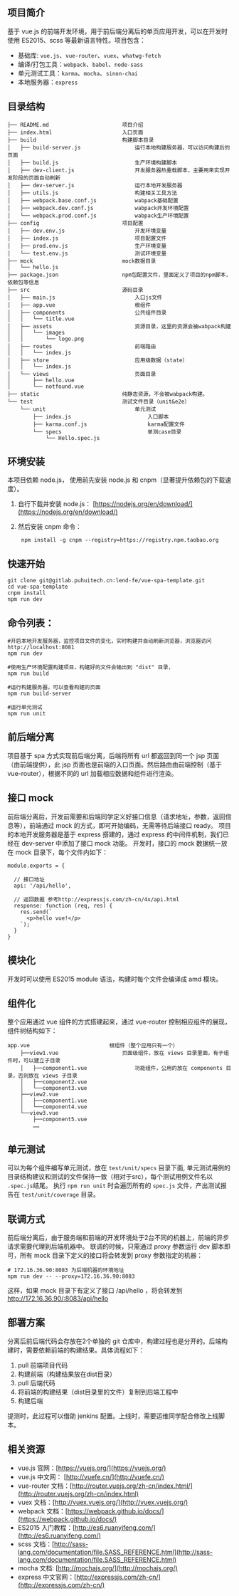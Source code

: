 ## 项目简介

基于 vue.js 的前端开发环境，用于前后端分离后的单页应用开发，可以在开发时使用 ES2015、scss 等最新语言特性。项目包含：

- 基础库: `vue.js`、`vue-router`、`vuex`、`whatwg-fetch`
- 编译/打包工具：`webpack`、`babel`、`node-sass`
- 单元测试工具：`karma`、`mocha`、`sinon-chai`
- 本地服务器：`express`

## 目录结构

    ├── README.md                       项目介绍
    ├── index.html                      入口页面
    ├── build                           构建脚本目录
    │   ├── build-server.js                 运行本地构建服务器，可以访问构建后的页面
    │   ├── build.js                        生产环境构建脚本
    │   ├── dev-client.js                   开发服务器热重载脚本，主要用来实现开发阶段的页面自动刷新
    │   ├── dev-server.js                   运行本地开发服务器
    │   ├── utils.js                        构建相关工具方法
    │   ├── webpack.base.conf.js            wabpack基础配置
    │   ├── webpack.dev.conf.js             wabpack开发环境配置
    │   └── webpack.prod.conf.js            wabpack生产环境配置
    ├── config                          项目配置
    │   ├── dev.env.js                      开发环境变量
    │   ├── index.js                        项目配置文件
    │   ├── prod.env.js                     生产环境变量
    │   └── test.env.js                     测试环境变量
    ├── mock                            mock数据目录
    │   └── hello.js
    ├── package.json                    npm包配置文件，里面定义了项目的npm脚本，依赖包等信息
    ├── src                             源码目录    
    │   ├── main.js                         入口js文件
    │   ├── app.vue                         根组件
    │   ├── components                      公共组件目录
    │   │   └── title.vue
    │   ├── assets                          资源目录，这里的资源会被wabpack构建
    │   │   └── images
    │   │       └── logo.png
    │   ├── routes                          前端路由
    │   │   └── index.js
    │   ├── store                           应用级数据（state）
    │   │   └── index.js
    │   └── views                           页面目录
    │       ├── hello.vue
    │       └── notfound.vue
    ├── static                          纯静态资源，不会被wabpack构建。
    └── test                            测试文件目录（unit&e2e）
        └── unit                            单元测试
            ├── index.js                        入口脚本
            ├── karma.conf.js                   karma配置文件
            └── specs                           单测case目录
                └── Hello.spec.js

## 环境安装

本项目依赖 node.js， 使用前先安装 node.js 和 cnpm（显著提升依赖包的下载速度）。
1. 自行下载并安装 node.js： [https://nodejs.org/en/download/](https://nodejs.org/en/download/)
2. 然后安装 cnpm 命令：

        npm install -g cnpm --registry=https://registry.npm.taobao.org


## 快速开始

    git clone git@gitlab.puhuitech.cn:lend-fe/vue-spa-template.git
    cd vue-spa-template
    cnpm install
    npm run dev

## 命令列表：

    #开启本地开发服务器，监控项目文件的变化，实时构建并自动刷新浏览器，浏览器访问 http://localhost:8081
    npm run dev

    #使用生产环境配置构建项目，构建好的文件会输出到 "dist" 目录，
    npm run build

    #运行构建服务器，可以查看构建的页面
    npm run build-server

    #运行单元测试
    npm run unit
    
## 前后端分离

项目基于 spa 方式实现前后端分离，后端将所有 url 都返回到同一个 jsp 页面（由前端提供），此 jsp 页面也是前端的入口页面。然后路由由前端控制（基于vue-router），根据不同的 url 加载相应数据和组件进行渲染。

## 接口 mock

前后端分离后，开发前需要和后端同学定义好接口信息（请求地址，参数，返回信息等），前端通过 mock 的方式，即可开始编码，无需等待后端接口 ready。
项目的本地开发服务器是基于 express 搭建的，通过 express 的中间件机制，我们已经在 dev-server 中添加了接口 mock 功能。
开发时，接口的 mock 数据统一放在 mock 目录下，每个文件内如下：


    module.exports = {
    
      // 接口地址
      api: '/api/hello',
    
      // 返回数据 参考http://expressjs.com/zh-cn/4x/api.html
      response: function (req, res) {
        res.send(`
          <p>hello vue!</p>
        `);
      }
    }


## 模块化

开发时可以使用 ES2015 module 语法，构建时每个文件会编译成 amd 模块。

## 组件化

整个应用通过 vue 组件的方式搭建起来，通过 vue-router 控制相应组件的展现，组件树结构如下：

    app.vue                         根组件（整个应用只有一个）
        ├──view1.vue                    页面级组件，放在 views 目录里面，有子组件时，可以建立子目录
        │   ├──component1.vue               功能组件，公用的放在 components 目录，否则放在 views 子目录
        │   ├──component2.vue
        │   └──component3.vue
        ├──view2.vue
        │   ├──component1.vue
        │   └──component4.vue
        └──view3.vue
            ├──component5.vue
            ……


## 单元测试

可以为每个组件编写单元测试，放在 `test/unit/specs` 目录下面, 单元测试用例的目录结构建议和测试的文件保持一致（相对于src），每个测试用例文件名以 `.spec.js`结尾。
执行 `npm run unit` 时会遍历所有的 `spec.js` 文件，产出测试报告在 `test/unit/coverage` 目录。


## 联调方式

前后端分离后，由于服务端和前端的开发环境处于2台不同的机器上，前端的异步请求需要代理到后端机器中。
联调的时候，只需通过 proxy 参数运行 dev 脚本即可，所有 mock 目录下定义的接口将会转发到 proxy 参数指定的机器：

    # 172.16.36.90:8083 为后端机器的环境地址
    npm run dev -- --proxy=172.16.36.90:8083

这样，如果 mock 目录下有定义了接口 /api/hello ，将会转发到 http://172.16.36.90/:8083/api/hello


## 部署方案

分离后前后端代码会存放在2个单独的 git 仓库中，构建过程也是分开的。后端构建时，需要依赖前端的构建结果。具体流程如下：

1. pull 前端项目代码
2. 构建前端（构建结果放在dist目录）
3. pull 后端代码
4. 将前端的构建结果（dist目录里的文件）复制到后端工程中
5. 构建后端

提测时，此过程可以借助 jenkins 配置。上线时，需要运维同学配合修改上线脚本。


## 相关资源

- vue.js 官网：[https://vuejs.org/](https://vuejs.org/)
- vue.js 中文网： [http://vuefe.cn/](http://vuefe.cn/)
- vue-router 文档：[http://router.vuejs.org/zh-cn/index.html/](http://router.vuejs.org/zh-cn/index.html)
- vuex 文档：[http://vuex.vuejs.org/](http://vuex.vuejs.org/)
- webpack 文档：[https://webpack.github.io/docs/](https://webpack.github.io/docs/)
- ES2015 入门教程：[http://es6.ruanyifeng.com/](http://es6.ruanyifeng.com/)
- scss 文档：[http://sass-lang.com/documentation/file.SASS_REFERENCE.html](http://sass-lang.com/documentation/file.SASS_REFERENCE.html)
- mocha 文档: [http://mochajs.org/](http://mochajs.org/)
- express 中文官网：[http://expressjs.com/zh-cn/](http://expressjs.com/zh-cn/) 
